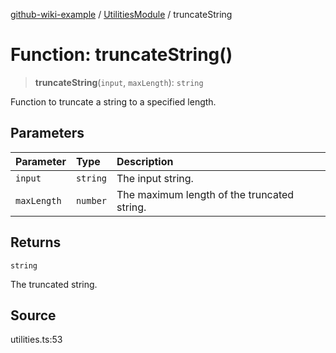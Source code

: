 [github-wiki-example](../wiki/Home) / [UtilitiesModule](../wiki/UtilitiesModule) / truncateString

# Function: truncateString()

> **truncateString**(`input`, `maxLength`): `string`

Function to truncate a string to a specified length.

## Parameters

| Parameter | Type | Description |
| :------ | :------ | :------ |
| `input` | `string` | The input string. |
| `maxLength` | `number` | The maximum length of the truncated string. |

## Returns

`string`

The truncated string.

## Source

utilities.ts:53
